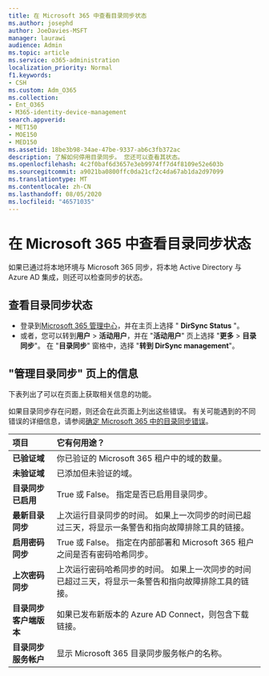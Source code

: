 ```yaml
---
title: 在 Microsoft 365 中查看目录同步状态
ms.author: josephd
author: JoeDavies-MSFT
manager: laurawi
audience: Admin
ms.topic: article
ms.service: o365-administration
localization_priority: Normal
f1.keywords:
- CSH
ms.custom: Adm_O365
ms.collection:
- Ent_O365
- M365-identity-device-management
search.appverid:
- MET150
- MOE150
- MED150
ms.assetid: 18be3b98-34ae-47be-9337-ab6c3fb372ac
description: 了解如何停用目录同步。 您还可以查看其状态。
ms.openlocfilehash: 4c2f0baf6d3657e3eb9974ff7d4f8109e52e603b
ms.sourcegitcommit: a9021ba0800ffc0da21cf2c4da67ab1da2d97099
ms.translationtype: MT
ms.contentlocale: zh-CN
ms.lasthandoff: 08/05/2020
ms.locfileid: "46571035"
---
```

# <a name="view-directory-synchronization-status-in-microsoft-365"></a>在 Microsoft 365 中查看目录同步状态

如果已通过将本地环境与 Microsoft 365 同步，将本地 Active Directory 与 Azure AD 集成，则还可以检查同步的状态。
  
## <a name="view-directory-synchronization-status"></a>查看目录同步状态

- 登录到[Microsoft 365 管理中心](https://admin.microsoft.com)，并在主页上选择 " **DirSync Status** "。
- 或者，您可以转到**用户** \> **活动用户**，并在 "**活动用户**" 页上选择 "**更多** \> **目录同步**"。 在 "**目录同步**" 窗格中，选择 "**转到 DirSync management**"。

## <a name="information-on-the-manage-directory-synchronization-page"></a>"管理目录同步" 页上的信息

下表列出了可以在页面上获取相关信息的功能。
  
如果目录同步存在问题，则还会在此页面上列出这些错误。 有关可能遇到的不同错误的详细信息，请参阅[确定 Microsoft 365 中的目录同步错误](identify-directory-synchronization-errors.md)。
  
|**项目**|**它有何用途？**|
|:-----|:-----|
|**已验证域** | 你已验证的 Microsoft 365 租户中的域的数量。 |
|**未验证域** | 已添加但未验证的域。 |
|**目录同步已启用** |True 或 False。 指定是否已启用目录同步。 |
|**最新目录同步** | 上次运行目录同步的时间。 如果上一次同步的时间已超过三天，将显示一条警告和指向故障排除工具的链接。 |
|**启用密码同步** | True 或 False。 指定在内部部署和 Microsoft 365 租户之间是否有密码哈希同步。 |
|**上次密码同步** | 上次运行密码哈希同步的时间。 如果上一次同步的时间已超过三天，将显示一条警告和指向故障排除工具的链接。 |
|**目录同步客户端版本** | 如果已发布新版本的 Azure AD Connect，则包含下载链接。 |
|**目录同步服务帐户** | 显示 Microsoft 365 目录同步服务帐户的名称。 |
